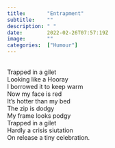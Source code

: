 ```yaml
---
title:       "Entrapment"
subtitle:    ""
description: " "
date:        2022-02-26T07:57:19Z
image:       ""
categories:  ["Humour"]
---
```

<br>Trapped in a gilet
<br>Looking like a Hooray
<br>I borrowed it to keep warm
<br>Now my face is red
<br>It’s hotter than my bed
<br>The zip is dodgy
<br>My frame looks podgy
<br>Trapped in a gilet
<br>Hardly a crisis siutation
<br>On release a tiny celebration.